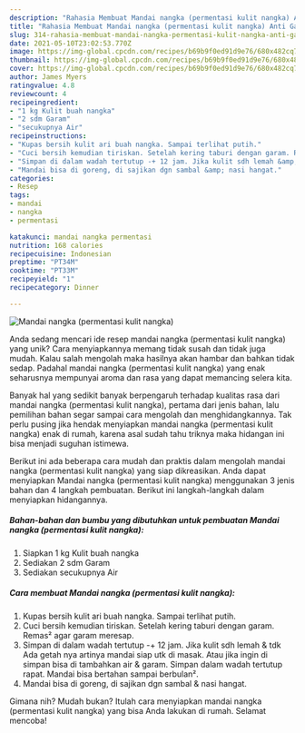 ```yaml
---
description: "Rahasia Membuat Mandai nangka (permentasi kulit nangka) Anti Gagal"
title: "Rahasia Membuat Mandai nangka (permentasi kulit nangka) Anti Gagal"
slug: 314-rahasia-membuat-mandai-nangka-permentasi-kulit-nangka-anti-gagal
date: 2021-05-10T23:02:53.770Z
image: https://img-global.cpcdn.com/recipes/b69b9f0ed91d9e76/680x482cq70/mandai-nangka-permentasi-kulit-nangka-foto-resep-utama.jpg
thumbnail: https://img-global.cpcdn.com/recipes/b69b9f0ed91d9e76/680x482cq70/mandai-nangka-permentasi-kulit-nangka-foto-resep-utama.jpg
cover: https://img-global.cpcdn.com/recipes/b69b9f0ed91d9e76/680x482cq70/mandai-nangka-permentasi-kulit-nangka-foto-resep-utama.jpg
author: James Myers
ratingvalue: 4.8
reviewcount: 4
recipeingredient:
- "1 kg Kulit buah nangka"
- "2 sdm Garam"
- "secukupnya Air"
recipeinstructions:
- "Kupas bersih kulit ari buah nangka. Sampai terlihat putih."
- "Cuci bersih kemudian tiriskan. Setelah kering taburi dengan garam. Remas² agar garam meresap."
- "Simpan di dalam wadah tertutup -+ 12 jam. Jika kulit sdh lemah &amp; tdk Ada getah nya artinya mandai siap utk di masak. Atau jika ingin di simpan bisa di tambahkan air &amp; garam. Simpan dalam wadah tertutup rapat. Mandai bisa bertahan sampai berbulan²."
- "Mandai bisa di goreng, di sajikan dgn sambal &amp; nasi hangat."
categories:
- Resep
tags:
- mandai
- nangka
- permentasi

katakunci: mandai nangka permentasi 
nutrition: 168 calories
recipecuisine: Indonesian
preptime: "PT34M"
cooktime: "PT33M"
recipeyield: "1"
recipecategory: Dinner

---
```



![Mandai nangka (permentasi kulit nangka)](https://img-global.cpcdn.com/recipes/b69b9f0ed91d9e76/680x482cq70/mandai-nangka-permentasi-kulit-nangka-foto-resep-utama.jpg)

Anda sedang mencari ide resep mandai nangka (permentasi kulit nangka) yang unik? Cara menyiapkannya memang tidak susah dan tidak juga mudah. Kalau salah mengolah maka hasilnya akan hambar dan bahkan tidak sedap. Padahal mandai nangka (permentasi kulit nangka) yang enak seharusnya mempunyai aroma dan rasa yang dapat memancing selera kita.



Banyak hal yang sedikit banyak berpengaruh terhadap kualitas rasa dari mandai nangka (permentasi kulit nangka), pertama dari jenis bahan, lalu pemilihan bahan segar sampai cara mengolah dan menghidangkannya. Tak perlu pusing jika hendak menyiapkan mandai nangka (permentasi kulit nangka) enak di rumah, karena asal sudah tahu triknya maka hidangan ini bisa menjadi suguhan istimewa.


Berikut ini ada beberapa cara mudah dan praktis dalam mengolah mandai nangka (permentasi kulit nangka) yang siap dikreasikan. Anda dapat menyiapkan Mandai nangka (permentasi kulit nangka) menggunakan 3 jenis bahan dan 4 langkah pembuatan. Berikut ini langkah-langkah dalam menyiapkan hidangannya.

<!--inarticleads1-->

##### Bahan-bahan dan bumbu yang dibutuhkan untuk pembuatan Mandai nangka (permentasi kulit nangka):

1. Siapkan 1 kg Kulit buah nangka
1. Sediakan 2 sdm Garam
1. Sediakan secukupnya Air




<!--inarticleads2-->

##### Cara membuat Mandai nangka (permentasi kulit nangka):

1. Kupas bersih kulit ari buah nangka. Sampai terlihat putih.
1. Cuci bersih kemudian tiriskan. Setelah kering taburi dengan garam. Remas² agar garam meresap.
1. Simpan di dalam wadah tertutup -+ 12 jam. Jika kulit sdh lemah &amp; tdk Ada getah nya artinya mandai siap utk di masak. Atau jika ingin di simpan bisa di tambahkan air &amp; garam. Simpan dalam wadah tertutup rapat. Mandai bisa bertahan sampai berbulan².
1. Mandai bisa di goreng, di sajikan dgn sambal &amp; nasi hangat.




Gimana nih? Mudah bukan? Itulah cara menyiapkan mandai nangka (permentasi kulit nangka) yang bisa Anda lakukan di rumah. Selamat mencoba!

